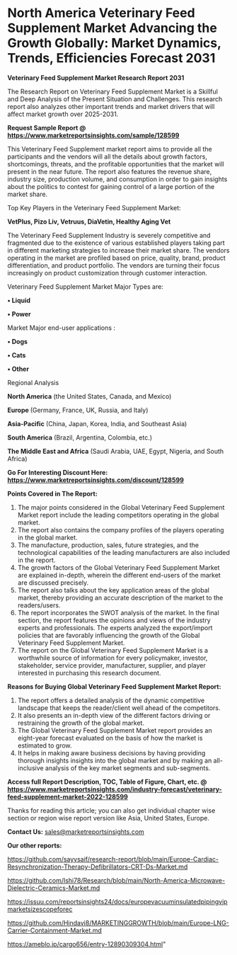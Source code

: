 # North America Veterinary Feed Supplement Market Advancing the Growth Globally: Market Dynamics, Trends, Efficiencies Forecast 2031

<strong>Veterinary Feed Supplement Market Research Report 2031</strong>

The Research Report on Veterinary Feed Supplement Market is a Skillful and Deep Analysis of the Present Situation and Challenges. This research report also analyzes other important trends and market drivers that will affect market growth over 2025-2031.

<strong>Request Sample Report @ <a href=https://www.marketreportsinsights.com/sample/128599>https://www.marketreportsinsights.com/sample/128599</a></strong>

This Veterinary Feed Supplement market report aims to provide all the participants and the vendors will all the details about growth factors, shortcomings, threats, and the profitable opportunities that the market will present in the near future. The report also features the revenue share, industry size, production volume, and consumption in order to gain insights about the politics to contest for gaining control of a large portion of the market share.

Top Key Players in the Veterinary Feed Supplement Market:

<strong>VetPlus, Pizo Liv, Vetruus, DiaVetin, Healthy Aging Vet</strong>

The Veterinary Feed Supplement Industry is severely competitive and fragmented due to the existence of various established players taking part in different marketing strategies to increase their market share. The vendors operating in the market are profiled based on price, quality, brand, product differentiation, and product portfolio. The vendors are turning their focus increasingly on product customization through customer interaction.

Veterinary Feed Supplement Market Major Types are:

<strong>• Liquid

• Power</strong>

Market Major end-user applications :

<strong>• Dogs

• Cats

• Other</strong>

Regional Analysis

</u><strong><b>North America</b></strong> (the United States, Canada, and Mexico)

<strong><b>Europe </b></strong>(Germany, France, UK, Russia, and Italy)

<strong><b>Asia-Pacific</b></strong> (China, Japan, Korea, India, and Southeast Asia)

<strong><b>South America</b></strong> (Brazil, Argentina, Colombia, etc.)

<strong><b>The Middle East and Africa</b></strong> (Saudi Arabia, UAE, Egypt, Nigeria, and South Africa)

<strong>Go For Interesting Discount Here: <a href=https://www.marketreportsinsights.com/discount/128599>https://www.marketreportsinsights.com/discount/128599</a></strong>

<strong>Points Covered in The Report:</strong>
<ol>
  <li>The major points considered in the Global Veterinary Feed Supplement Market report include the leading competitors operating in the global market.</li>
  <li>The report also contains the company profiles of the players operating in the global market.</li>
  <li>The manufacture, production, sales, future strategies, and the technological capabilities of the leading manufacturers are also included in the report.</li>
  <li>The growth factors of the Global Veterinary Feed Supplement Market are explained in-depth, wherein the different end-users of the market are discussed precisely.</li>
  <li>The report also talks about the key application areas of the global market, thereby providing an accurate description of the market to the readers/users.</li>
  <li>The report incorporates the SWOT analysis of the market. In the final section, the report features the opinions and views of the industry experts and professionals. The experts analyzed the export/import policies that are favorably influencing the growth of the Global Veterinary Feed Supplement Market.</li>
  <li>The report on the Global Veterinary Feed Supplement Market is a worthwhile source of information for every policymaker, investor, stakeholder, service provider, manufacturer, supplier, and player interested in purchasing this research document.</li>
</ol>
<strong>Reasons for Buying Global Veterinary Feed Supplement Market Report:</strong>

<ol>
  <li>The report offers a detailed analysis of the dynamic competitive landscape that keeps the reader/client well ahead of the competitors.</li>
  <li>It also presents an in-depth view of the different factors driving or restraining the growth of the global market.</li>
  <li>The Global Veterinary Feed Supplement Market report provides an eight-year forecast evaluated on the basis of how the market is estimated to grow.</li>
  <li>It helps in making aware business decisions by having providing thorough insights insights into the global market and by making an all-inclusive analysis of the key market segments and sub-segments.</li>
</ol>
<strong>Access full Report Description, TOC, Table of Figure, Chart, etc. @ <a href=https://www.marketreportsinsights.com/industry-forecast/veterinary-feed-supplement-market-2022-128599>https://www.marketreportsinsights.com/industry-forecast/veterinary-feed-supplement-market-2022-128599</a></strong>


Thanks for reading this article; you can also get individual chapter wise section or region wise report version like Asia, United States, Europe.

<strong>Contact Us:</strong>
sales@marketreportsinsights.com

<strong>Our other reports:</strong>

<a href=https://github.com/sayysaif/research-report/blob/main/Europe-Cardiac-Resynchronization-Therapy-Defibrillators-CRT-Ds-Market.md>https://github.com/sayysaif/research-report/blob/main/Europe-Cardiac-Resynchronization-Therapy-Defibrillators-CRT-Ds-Market.md</a>

<a href=https://github.com/Ishi78/Research/blob/main/North-America-Microwave-Dielectric-Ceramics-Market.md>https://github.com/Ishi78/Research/blob/main/North-America-Microwave-Dielectric-Ceramics-Market.md</a>

<a href=https://issuu.com/reportsinsights24/docs/europevacuuminsulatedpipingvipmarketsizescopeforec>https://issuu.com/reportsinsights24/docs/europevacuuminsulatedpipingvipmarketsizescopeforec</a>

<a href=https://github.com/Hindavi8/MARKETINGGROWTH/blob/main/Europe-LNG-Carrier-Containment-Market.md>https://github.com/Hindavi8/MARKETINGGROWTH/blob/main/Europe-LNG-Carrier-Containment-Market.md</a>

<a href=https://ameblo.jp/cargo656/entry-12890309304.html>https://ameblo.jp/cargo656/entry-12890309304.html</a>"
